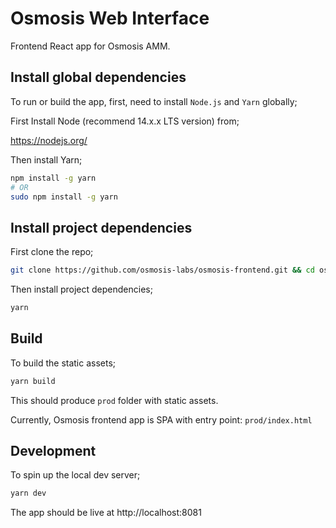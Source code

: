 # Osmosis Web Interface
Frontend React app for Osmosis AMM.

## Install global dependencies
To run or build the app, first, need to install `Node.js` and `Yarn` globally;

First Install Node (recommend 14.x.x LTS version) from;

https://nodejs.org/

Then install Yarn;
```bash
npm install -g yarn
# OR
sudo npm install -g yarn
```

## Install project dependencies
First clone the repo;
```bash
git clone https://github.com/osmosis-labs/osmosis-frontend.git && cd osmosis-frontend
```

Then install project dependencies;
```bash
yarn
```

## Build
To build the static assets;
```bash
yarn build
```
This should produce `prod` folder with static assets.

Currently, Osmosis frontend app is SPA with entry point: `prod/index.html`

## Development
To spin up the local dev server;
```bash
yarn dev
```
The app should be live at http://localhost:8081
